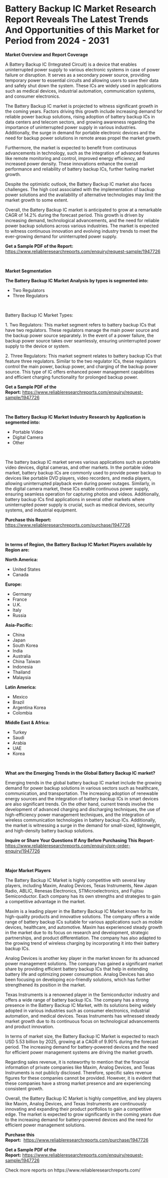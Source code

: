 <p><h1>Battery Backup IC Market Research Report Reveals The Latest Trends And Opportunities of this Market for Period from 2024 - 2031</h1></p><p><strong>Market Overview and Report Coverage</strong></p>
<p><p>A Battery Backup IC (Integrated Circuit) is a device that enables uninterrupted power supply to various electronic systems in case of power failure or disruption. It serves as a secondary power source, providing temporary power to essential circuits and allowing users to save their data and safely shut down the system. These ICs are widely used in applications such as medical devices, industrial automation, communication systems, and consumer electronics.</p><p>The Battery Backup IC market is projected to witness significant growth in the coming years. Factors driving this growth include increasing demand for reliable power backup solutions, rising adoption of battery backup ICs in data centers and telecom sectors, and growing awareness regarding the importance of uninterrupted power supply in various industries. Additionally, the surge in demand for portable electronic devices and the need for backup power solutions in remote areas propel the market growth.</p><p>Furthermore, the market is expected to benefit from continuous advancements in technology, such as the integration of advanced features like remote monitoring and control, improved energy efficiency, and increased power density. These innovations enhance the overall performance and reliability of battery backup ICs, further fueling market growth.</p><p>Despite the optimistic outlook, the Battery Backup IC market also faces challenges. The high cost associated with the implementation of backup power solutions and the availability of alternative technologies may limit the market growth to some extent.</p><p>Overall, the Battery Backup IC market is anticipated to grow at a remarkable CAGR of 14.2% during the forecast period. This growth is driven by increasing demand, technological advancements, and the need for reliable power backup solutions across various industries. The market is expected to witness continuous innovation and evolving industry trends to meet the ever-growing demand for uninterrupted power supply.</p></p>
<p><strong>Get a Sample PDF of the Report:</strong> <a href="https://www.reliableresearchreports.com/enquiry/request-sample/1947726">https://www.reliableresearchreports.com/enquiry/request-sample/1947726</a></p>
<p>&nbsp;</p>
<p><strong>Market Segmentation</strong></p>
<p><strong>The Battery Backup IC Market Analysis by types is segmented into:</strong></p>
<p><ul><li>Two Regulators</li><li>Three Regulators</li></ul></p>
<p>&nbsp;</p>
<p><p>Battery Backup IC Market Types:</p><p>1. Two Regulators: This market segment refers to battery backup ICs that have two regulators. These regulators manage the main power source and the backup power source separately. In the event of a power failure, the backup power source takes over seamlessly, ensuring uninterrupted power supply to the device or system.</p><p>2. Three Regulators: This market segment relates to battery backup ICs that feature three regulators. Similar to the two regulator ICs, these regulators control the main power, backup power, and charging of the backup power source. This type of IC offers enhanced power management capabilities and efficient charging functionality for prolonged backup power.</p></p>
<p><strong>Get a Sample PDF of the Report:</strong>&nbsp;<a href="https://www.reliableresearchreports.com/enquiry/request-sample/1947726">https://www.reliableresearchreports.com/enquiry/request-sample/1947726</a></p>
<p>&nbsp;</p>
<p><strong>The Battery Backup IC Market Industry Research by Application is segmented into:</strong></p>
<p><ul><li>Portable Video</li><li>Digital Camera</li><li>Other</li></ul></p>
<p>&nbsp;</p>
<p><p>The battery backup IC market serves various applications such as portable video devices, digital cameras, and other markets. In the portable video market, battery backup ICs are commonly used to provide power backup to devices like portable DVD players, video recorders, and media players, allowing uninterrupted playback even during power outages. Similarly, in the digital camera market, these ICs enable continuous power supply, ensuring seamless operation for capturing photos and videos. Additionally, battery backup ICs find applications in several other markets where uninterrupted power supply is crucial, such as medical devices, security systems, and industrial equipment.</p></p>
<p><strong>Purchase this Report:</strong>&nbsp; <a href="https://www.reliableresearchreports.com/purchase/1947726">https://www.reliableresearchreports.com/purchase/1947726</a></p>
<p>&nbsp;</p>
<p><strong>In terms of Region, the Battery Backup IC Market Players available by Region are:</strong></p>
<p>
    <p> <strong> North America: </strong>
        <ul>
            <li>United States</li>
            <li>Canada</li>
        </ul>
        </p> 
    <p> <strong> Europe: </strong>
        <ul>
            <li>Germany</li>
            <li>France</li>
            <li>U.K.</li>
            <li>Italy</li>
            <li>Russia</li>
        </ul>
        </p> 
    <p> <strong> Asia-Pacific: </strong>
        <ul>
            <li>China</li>
            <li>Japan</li>
            <li>South Korea</li>
            <li>India</li>
            <li>Australia</li>
            <li>China Taiwan</li>
            <li>Indonesia</li>
            <li>Thailand</li>
            <li>Malaysia</li>
        </ul>
        </p> 
    <p> <strong> Latin America: </strong>
        <ul>
            <li>Mexico</li>
            <li>Brazil</li>
            <li>Argentina Korea</li>
            <li>Colombia</li>
        </ul>
        </p> 
    <p> <strong> Middle East & Africa: </strong>
        <ul>
            <li>Turkey</li>
            <li>Saudi</li>
            <li>Arabia</li>
            <li>UAE</li>
            <li>Korea</li>
        </ul>
    </p>
    </p>
<p>&nbsp;</p>
<p><strong>What are the Emerging Trends in the Global Battery Backup IC market?</strong></p>
<p><p>Emerging trends in the global battery backup IC market include the growing demand for power backup solutions in various sectors such as healthcare, communication, and transportation. The increasing adoption of renewable energy sources and the integration of battery backup ICs in smart devices are also significant trends. On the other hand, current trends involve the development of advanced charging and discharging techniques, the use of high-efficiency power management techniques, and the integration of wireless communication technologies in battery backup ICs. Additionally, the market is witnessing a surge in the demand for small-sized, lightweight, and high-density battery backup solutions.</p></p>
<p><strong>Inquire or Share Your Questions If Any Before Purchasing This Report</strong>- <a href="https://www.reliableresearchreports.com/enquiry/pre-order-enquiry/1947726">https://www.reliableresearchreports.com/enquiry/pre-order-enquiry/1947726</a></p>
<p>&nbsp;</p>
<p><strong>Major Market Players</strong></p>
<p><p>The Battery Backup IC Market is highly competitive with several key players, including Maxim, Analog Devices, Texas Instruments, New Japan Radio, ABLIC, Renesas Electronics, STMicroelectronics, and Fujitsu Semiconductor. Each company has its own strengths and strategies to gain a competitive advantage in the market.</p><p>Maxim is a leading player in the Battery Backup IC Market known for its high-quality products and innovative solutions. The company offers a wide range of battery backup ICs suitable for various applications such as mobile devices, healthcare, and automotive. Maxim has experienced steady growth in the market due to its focus on research and development, strategic partnerships, and product differentiation. The company has also adapted to the growing trend of wireless charging by incorporating it into their battery backup ICs.</p><p>Analog Devices is another key player in the market known for its advanced power management solutions. The company has gained a significant market share by providing efficient battery backup ICs that help in extending battery life and optimizing power consumption. Analog Devices has also been focusing on developing eco-friendly solutions, which has further strengthened its position in the market.</p><p>Texas Instruments is a renowned player in the Semiconductor industry and offers a wide range of battery backup ICs. The company has a strong presence in the Battery Backup IC Market, with its solutions being widely adopted in various industries such as consumer electronics, industrial automation, and medical devices. Texas Instruments has witnessed steady market growth due to its continuous focus on technological advancements and product innovation.</p><p>In terms of market size, the Battery Backup IC Market is expected to reach USD 5.53 billion by 2025, growing at a CAGR of 9.90% during the forecast period. The increasing demand for battery-powered devices and the need for efficient power management systems are driving the market growth.</p><p>Regarding sales revenue, it is noteworthy to mention that the financial information of private companies like Maxim, Analog Devices, and Texas Instruments is not publicly disclosed. Therefore, specific sales revenue figures for these companies cannot be provided. However, it is evident that these companies have a strong market presence and are experiencing consistent growth.</p><p>Overall, the Battery Backup IC Market is highly competitive, and key players like Maxim, Analog Devices, and Texas Instruments are continuously innovating and expanding their product portfolios to gain a competitive edge. The market is expected to grow significantly in the coming years due to the increasing demand for battery-powered devices and the need for efficient power management solutions.</p></p>
<p><strong>Purchase this Report:</strong>&nbsp;&nbsp;<a href="https://www.reliableresearchreports.com/purchase/1947726">https://www.reliableresearchreports.com/purchase/1947726</a></p>
<p></p>
<p><strong>Get a Sample PDF of the Report:</strong>&nbsp;<a href="https://www.reliableresearchreports.com/enquiry/request-sample/1947726">https://www.reliableresearchreports.com/enquiry/request-sample/1947726</a></p>
<p>Check more reports on https://www.reliableresearchreports.com/</p>